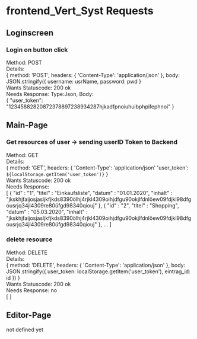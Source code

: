 # frontend_Vert_Syst Requests

## Loginscreen

### Login on button click
Method: POST\
Details:    
    {
		method: 'POST',
		headers: {
			'Content-Type': 'application/json'
		},
		body: JSON.stringify({
			username: usrName,
			password: pwd
		}\
Wants Statuscode: 200 ok\
Needs Response: Type:Json, Body:\
    {
     "user_token": "12345882820872378897238934287hjkadfpnoiuhuibphpifephnoi"
    }
    
## Main-Page

### Get resources of user -> sending userID Token to Backend
Method: GET\
Details:\
{
		method: 'GET',
		headers: {
			'Content-Type': 'application/json'
			'user_token': `${localStorage.getItem('user_token')}`
		}\
Wants Statuscode: 200 ok\
Needs Response:\
[
  {
    "id" : "1",
    "titel" : "Einkaufsliste",
    "datum" : "01.01.2020",
    "inhalt" : "jkskhjfaijosjasljkfjkds8390ölhj4rjkl4309oihjdfgu90okjlfdnlöew09fdjkl98dfgousrjq34jl4309re80üfgd98340qiouj"
  },
  {
    "id" : "2",
    "titel" : "Shopping",
    "datum" : "05.03.2020",
    "inhalt" : "jkskhjfaijosjasljkfjkds8390ölhj4rjkl4309oihjdfgu90okjlfdnlöew09fdjkl98dfgousrjq34jl4309re80üfgd98340qiouj"
  }, ...
]

### delete resource
Method: DELETE\
Details:\
{
      method: 'DELETE',
      headers: {
        'Content-Type': 'application/json'
      },
      body: JSON.stringify({
        user_token: localStorage.getItem('user_token'),
        eintrag_id: id
      })
    }\
Wants Statuscode: 200 ok\
Needs Response: no\
[
]

## Editor-Page

not defined yet
  
